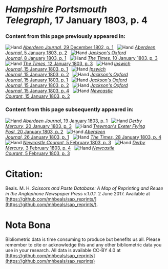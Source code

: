 # *Hampshire Portsmouth Telegraph*, 17 January 1803, p. 4  
  
### Content from this page previously appeared in:  
![Hand](http://scissorsandpaste.net/wp-content/uploads/2017/06/smallhandpointer.png) [*Aberdeen Journal*, 29 December 1802, p. 1](https://mhbeals.github.io/sap_html/Aberdeen-Journal/Aberdeen-Journal-29-December-1802-p-1)  
![Hand](http://scissorsandpaste.net/wp-content/uploads/2017/06/smallhandpointer.png) [*Aberdeen Journal*, 5 January 1803, p. 2](https://mhbeals.github.io/sap_html/Aberdeen-Journal/Aberdeen-Journal-5-January-1803-p-2)  
![Hand](http://scissorsandpaste.net/wp-content/uploads/2017/06/smallhandpointer.png) [*Jackson's Oxford Journal*, 8 January 1803, p. 1](https://mhbeals.github.io/sap_html/Jackson's-Oxford-Journal/Jackson's-Oxford-Journal-8-January-1803-p-1)  
![Hand](http://scissorsandpaste.net/wp-content/uploads/2017/06/smallhandpointer.png) [*The Times*, 10 January 1803, p. 3](https://mhbeals.github.io/sap_html/The-Times/The-Times-10-January-1803-p-3)  
![Hand](http://scissorsandpaste.net/wp-content/uploads/2017/06/smallhandpointer.png) [*The Times*, 12 January 1803, p. 3](https://mhbeals.github.io/sap_html/The-Times/The-Times-12-January-1803-p-3)  
![Hand](http://scissorsandpaste.net/wp-content/uploads/2017/06/smallhandpointer.png) [*Ipswich Journal*, 15 January 1803, p. 1](https://mhbeals.github.io/sap_html/Ipswich-Journal/Ipswich-Journal-15-January-1803-p-1)  
![Hand](http://scissorsandpaste.net/wp-content/uploads/2017/06/smallhandpointer.png) [*Ipswich Journal*, 15 January 1803, p. 2](https://mhbeals.github.io/sap_html/Ipswich-Journal/Ipswich-Journal-15-January-1803-p-2)  
![Hand](http://scissorsandpaste.net/wp-content/uploads/2017/06/smallhandpointer.png) [*Jackson's Oxford Journal*, 15 January 1803, p. 1](https://mhbeals.github.io/sap_html/Jackson's-Oxford-Journal/Jackson's-Oxford-Journal-15-January-1803-p-1)  
![Hand](http://scissorsandpaste.net/wp-content/uploads/2017/06/smallhandpointer.png) [*Jackson's Oxford Journal*, 15 January 1803, p. 2](https://mhbeals.github.io/sap_html/Jackson's-Oxford-Journal/Jackson's-Oxford-Journal-15-January-1803-p-2)  
![Hand](http://scissorsandpaste.net/wp-content/uploads/2017/06/smallhandpointer.png) [*Jackson's Oxford Journal*, 15 January 1803, p. 4](https://mhbeals.github.io/sap_html/Jackson's-Oxford-Journal/Jackson's-Oxford-Journal-15-January-1803-p-4)  
![Hand](http://scissorsandpaste.net/wp-content/uploads/2017/06/smallhandpointer.png) [*Newcastle Courant*, 15 January 1803, p. 2](https://mhbeals.github.io/sap_html/Newcastle-Courant/Newcastle-Courant-15-January-1803-p-2)  
  
### Content from this page subsequently appeared in:  
![Hand](http://scissorsandpaste.net/wp-content/uploads/2017/06/smallhandpointer.png) [*Aberdeen Journal*, 19 January 1803, p. 1](https://mhbeals.github.io/sap_html/Aberdeen-Journal/Aberdeen-Journal-19-January-1803-p-1)  
![Hand](http://scissorsandpaste.net/wp-content/uploads/2017/06/smallhandpointer.png) [*Derby Mercury*, 20 January 1803, p. 3](https://mhbeals.github.io/sap_html/Derby-Mercury/Derby-Mercury-20-January-1803-p-3)  
![Hand](http://scissorsandpaste.net/wp-content/uploads/2017/06/smallhandpointer.png) [*Trewman's Exeter Flying Post*, 20 January 1803, p. 2](https://mhbeals.github.io/sap_html/Trewman's-Exeter-Flying-Post/Trewman's-Exeter-Flying-Post-20-January-1803-p-2)  
![Hand](http://scissorsandpaste.net/wp-content/uploads/2017/06/smallhandpointer.png) [*Aberdeen Journal*, 26 January 1803, p. 1](https://mhbeals.github.io/sap_html/Aberdeen-Journal/Aberdeen-Journal-26-January-1803-p-1)  
![Hand](http://scissorsandpaste.net/wp-content/uploads/2017/06/smallhandpointer.png) [*The Times*, 28 January 1803, p. 4](https://mhbeals.github.io/sap_html/The-Times/The-Times-28-January-1803-p-4)  
![Hand](http://scissorsandpaste.net/wp-content/uploads/2017/06/smallhandpointer.png) [*Newcastle Courant*, 5 February 1803, p. 3](https://mhbeals.github.io/sap_html/Newcastle-Courant/Newcastle-Courant-5-February-1803-p-3)  
![Hand](http://scissorsandpaste.net/wp-content/uploads/2017/06/smallhandpointer.png) [*Derby Mercury*, 3 February 1803, p. 4](https://mhbeals.github.io/sap_html/Derby-Mercury/Derby-Mercury-3-February-1803-p-4)  
![Hand](http://scissorsandpaste.net/wp-content/uploads/2017/06/smallhandpointer.png) [*Newcastle Courant*, 5 February 1803, p. 3](https://mhbeals.github.io/sap_html/Newcastle-Courant/Newcastle-Courant-5-February-1803-p-3)  


# Citation: 

Beals. M. H. *Scissors and Paste Database: A Map of Reprinting and Reuse in the Anglophone Newspaper Press v.1.0.1.* 2 June 2017. Available at [https://github.com/mhbeals/sap_reprints/](https://github.com/mhbeals/sap_reprints/). 

# Nota Bona

Bibliometric data is time consuming to produce but benefits us all. Please remember to cite or acknowledge this and any other bibliometric data you use in your research. All data is available CC-BY 4.0 at [https://github.com/mhbeals/sap_reprints](https://github.com/mhbeals/sap_reprints)